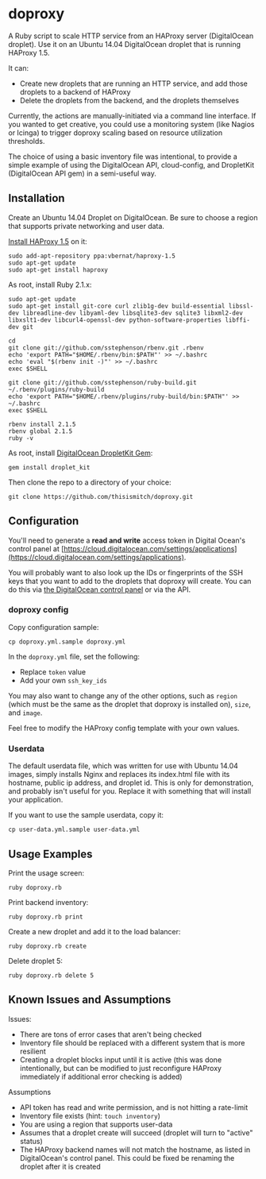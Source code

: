 # doproxy

A Ruby script to scale HTTP service from an HAProxy server (DigitalOcean droplet). Use it on an Ubuntu 14.04 DigitalOcean droplet that is running HAProxy 1.5.

It can:

- Create new droplets that are running an HTTP service, and add those droplets to a backend of HAProxy
- Delete the droplets from the backend, and the droplets themselves

Currently, the actions are manually-initiated via a command line interface. If you wanted to get creative, you could use a monitoring system (like Nagios or Icinga) to trigger doproxy scaling based on resource utilization thresholds.

The choice of using a basic inventory file was intentional, to provide a simple example of using the DigitalOcean API, cloud-config, and DropletKit (DigitalOcean API gem) in a semi-useful way.

## Installation

Create an Ubuntu 14.04 Droplet on DigitalOcean. Be sure to choose a region that supports private networking and user data.

[Install HAProxy 1.5](https://www.digitalocean.com/community/tutorials/how-to-implement-ssl-termination-with-haproxy-on-ubuntu-14-04#install-haproxy-15x) on it:

```
sudo add-apt-repository ppa:vbernat/haproxy-1.5
sudo apt-get update
sudo apt-get install haproxy
```

As root, install Ruby 2.1.x:

```
sudo apt-get update
sudo apt-get install git-core curl zlib1g-dev build-essential libssl-dev libreadline-dev libyaml-dev libsqlite3-dev sqlite3 libxml2-dev libxslt1-dev libcurl4-openssl-dev python-software-properties libffi-dev git

cd
git clone git://github.com/sstephenson/rbenv.git .rbenv
echo 'export PATH="$HOME/.rbenv/bin:$PATH"' >> ~/.bashrc
echo 'eval "$(rbenv init -)"' >> ~/.bashrc
exec $SHELL

git clone git://github.com/sstephenson/ruby-build.git ~/.rbenv/plugins/ruby-build
echo 'export PATH="$HOME/.rbenv/plugins/ruby-build/bin:$PATH"' >> ~/.bashrc
exec $SHELL

rbenv install 2.1.5
rbenv global 2.1.5
ruby -v
```

As root, install [DigitalOcean DropletKit Gem](https://github.com/digitalocean/droplet_kit):

```
gem install droplet_kit
```

Then clone the repo to a directory of your choice:

```
git clone https://github.com/thisismitch/doproxy.git
```

## Configuration

You'll need to generate a **read and write** access token in Digital Ocean's control panel at [https://cloud.digitalocean.com/settings/applications](https://cloud.digitalocean.com/settings/applications).

You will probably want to also look up the IDs or fingerprints of the SSH keys that you want to add to the droplets that doproxy will create. You can do this via [the DigitalOcean control panel](https://cloud.digitalocean.com/ssh_keys) or via the API.

### doproxy config

Copy configuration sample:

```
cp doproxy.yml.sample doproxy.yml
```

In the `doproxy.yml` file, set the following:

- Replace `token` value
- Add your own `ssh_key_ids`

You may also want to change any of the other options, such as `region` (which must be the same as the droplet that doproxy is installed on), `size`, and `image`.

Feel free to modify the HAProxy config template with your own values.

### Userdata

The default userdata file, which was written for use with Ubuntu 14.04 images, simply installs Nginx and replaces its index.html file with its hostname, public ip address, and droplet id. This is only for demonstration, and probably isn't useful for you. Replace it with something that will install your application.

If you want to use the sample userdata, copy it:

```
cp user-data.yml.sample user-data.yml
```

## Usage Examples

Print the usage screen:

```
ruby doproxy.rb
```

Print backend inventory:

```
ruby doproxy.rb print
```

Create a new droplet and add it to the load balancer:

```
ruby doproxy.rb create
```

Delete droplet 5:

```
ruby doproxy.rb delete 5
```

## Known Issues and Assumptions

Issues:

- There are tons of error cases that aren't being checked
- Inventory file should be replaced with a different system that is more resilient
- Creating a droplet blocks input until it is active (this was done intentionally, but can be modified to just reconfigure HAProxy immediately if additional error checking is added)

Assumptions

- API token has read and write permission, and is not hitting a rate-limit
- Inventory file exists (hint: `touch inventory`)
- You are using a region that supports user-data
- Assumes that a droplet create will succeed (droplet will turn to "active" status)
- The HAProxy backend names will not match the hostname, as listed in DigitalOcean's control panel. This could be fixed be renaming the droplet after it is created
